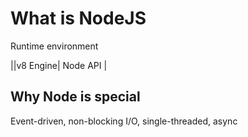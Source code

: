 # What is NodeJS

Runtime environment

||v8 Engine| Node API |

## Why Node is special 

Event-driven, non-blocking I/O, single-threaded, async


